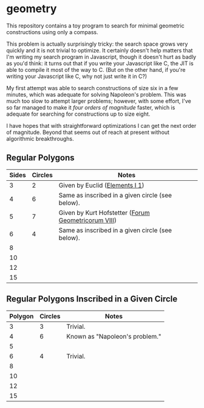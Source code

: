 # geometry
This repository contains a toy program to search for minimal geometric
constructions using only a compass.

This problem is actually surprisingly tricky: the search space grows very
quickly and it is not trivial to optimize. It certainly doesn't help matters
that I'm writing my search program in Javascript, though it doesn't hurt as
badly as you'd think: it turns out that if you write your Javascript like C,
the JIT is able to compile it most of the way to C. (But on the other hand,
if you're writing your Javascript like C, why not just write it in C?)

My first attempt was able to search constructions of size six in a few minutes,
which was adequate for solving Napoleon's problem. This was much too slow to
attempt larger problems; however, with some effort, I've so far managed to make
it _four orders of magnitude_ faster, which is adequate for searching for
constructions up to size eight.

I have hopes that with straightforward optimizations I can get the next order
of magnitude. Beyond that seems out of reach at present without algorithmic
breakthroughs.

## Regular Polygons
|Sides|Circles|Notes|
|-----|-------|-----|
|3    |2      |Given by Euclid ([Elements I 1][])|
|4    |6      |Same as inscribed in a given circle (see below).|
|5    |7      |Given by Kurt Hofstetter ([Forum Geometricorum VIII][])|
|6    |4      |Same as inscribed in a given circle (see below).|
|8    ||
|10   ||
|12   ||
|15   ||

[Elements I 1]: http://aleph0.clarku.edu/~djoyce/java/elements/bookI/propI1.html
[Forum Geometricorum VIII]: https://forumgeom.fau.edu/FG2008volume8/FG200819.pdf

## Regular Polygons Inscribed in a Given Circle
|Polygon|Circles|Notes|
|-------|-------|-----|
|3      |3      |Trivial.|
|4      |6      |Known as "Napoleon's problem."|
|5      |||
|6      |4      |Trivial.|
|8      |||
|10     |||
|12     |||
|15     |||
